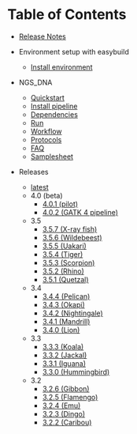 # Table of Contents

- [Release Notes](https://github.com/molgenis/NGS_DNA/releases)

- Environment setup with easybuild
  - [Install environment](eb-install.md)

- NGS_DNA
  - [Quickstart](ngs-quickstart.md)
  - [Install pipeline](ngs-install.md)
  - [Dependencies](ngs-dependencies.md)
  - [Run](ngs-run.md)
  - [Workflow](ngs-workflow.md)
  - [Protocols](ngs-protocols.md)
  - [FAQ](ngs-faq.md)
  - [Samplesheet](ngs-samplesheets.md)

- Releases
  - [latest](ngs-latestrelease.md)
  - 4.0 (beta)
	- [4.0.1 (pilot)](https://github.com/molgenis/NGS_DNA/releases/tag/4.0.1)
	- [4.0.2 (GATK 4 pipeline)](https://github.com/molgenis/NGS_DNA/releases/tag/4.0.2)
  - 3.5
	- [3.5.7 (X-ray fish)](https://github.com/molgenis/NGS_DNA/releases/tag/3.5.7)
	- [3.5.6 (Wildebeest)](https://github.com/molgenis/NGS_DNA/releases/tag/3.5.6)
	- [3.5.5 (Uakari)](https://github.com/molgenis/NGS_DNA/releases/tag/3.5.5)
	- [3.5.4 (Tiger)](https://github.com/molgenis/NGS_DNA/releases/tag/3.5.4)
	- [3.5.3 (Scorpion)](https://github.com/molgenis/NGS_DNA/releases/tag/3.5.3)
    - [3.5.2 (Rhino)](https://github.com/molgenis/NGS_DNA/releases/tag/3.5.2)
	- [3.5.1 (Quetzal)](https://github.com/molgenis/NGS_DNA/releases/tag/3.5.1)
  - 3.4
    - [3.4.4 (Pelican)](https://github.com/molgenis/NGS_DNA/releases/tag/3.4.4)
    - [3.4.3 (Okapi)](https://github.com/molgenis/NGS_DNA/releases/tag/3.4.3)
    - [3.4.2 (Nightingale)](https://github.com/molgenis/NGS_DNA/releases/tag/3.4.2)
    - [3.4.1 (Mandrill)](https://github.com/molgenis/NGS_DNA/releases/tag/3.4.1)
    - [3.4.0 (Lion)](https://github.com/molgenis/NGS_DNA/releases/tag/3.4.0)
  - 3.3
    - [3.3.3 (Koala)](https://github.com/molgenis/NGS_DNA/releases/tag/3.3.3)
    - [3.3.2 (Jackal)](https://github.com/molgenis/NGS_DNA/releases/tag/3.3.2)
    - [3.3.1 (Iguana)](https://github.com/molgenis/NGS_DNA/releases/tag/3.3.1)
    - [3.3.0 (Hummingbird)](https://github.com/molgenis/NGS_DNA/releases/tag/3.3.0)
  - 3.2
    - [3.2.6 (Gibbon)](https://github.com/molgenis/NGS_DNA/releases/tag/3.2.6)
    - [3.2.5 (Flamengo)](https://github.com/molgenis/NGS_DNA/releases/tag/3.2.5)
    - [3.2.4 (Emu)](https://github.com/molgenis/NGS_DNA/releases/tag/3.2.4)
    - [3.2.3 (Dingo)](https://github.com/molgenis/NGS_DNA/releases/tag/3.2.3)
    - [3.2.2 (Caribou)](https://github.com/molgenis/NGS_DNA/releases/tag/3.2.2) 
